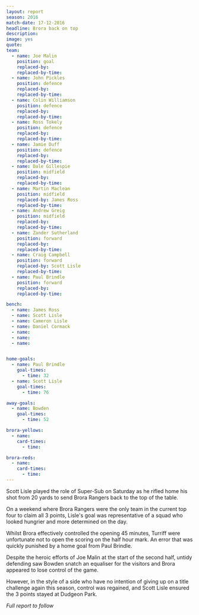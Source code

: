 ```yaml
---
layout: report
season: 2016
match-date: 17-12-2016
headline: Brora back on top
description:
image: yes
quote:
team:
  - name: Joe Malin
    position: goal
    replaced-by:
    replaced-by-time:
  - name: John Pickles
    position: defence
    replaced-by:
    replaced-by-time:
  - name: Colin Williamson
    position: defence
    replaced-by:
    replaced-by-time:
  - name: Ross Tokely
    position: defence
    replaced-by:
    replaced-by-time:
  - name: Jamie Duff
    position: defence
    replaced-by:
    replaced-by-time:
  - name: Dale Gillespie
    position: midfield
    replaced-by:
    replaced-by-time:
  - name: Martin Maclean
    position: midfield
    replaced-by: James Ross
    replaced-by-time:
  - name: Andrew Greig
    position: midfield
    replaced-by:
    replaced-by-time:
  - name: Zander Sutherland
    position: forward
    replaced-by:
    replaced-by-time:
  - name: Craig Campbell
    position: forward
    replaced-by: Scott Lisle
    replaced-by-time:
  - name: Paul Brindle
    position: forward
    replaced-by:
    replaced-by-time:

bench:
  - name: James Ross
  - name: Scott Lisle
  - name: Cameron Lisle
  - name: Daniel Cormack
  - name:
  - name:
  - name:


home-goals:
  - name: Paul Brindle
    goal-times:
      - time: 32
  - name: Scott Lisle
    goal-times:
      - time: 76

away-goals:
  - name: Bowden
    goal-times:
      - time: 52

brora-yellows:
  - name:
    card-times:
      - time:

brora-reds:
  - name:
    card-times:
      - time:
---
```

Scott Lisle played the role of Super-Sub on Saturday as he rifled home his shot from 20 yards to send Brora Rangers back to the top of the table.

On a weekend where Brora Rangers were the only team in the current top four to claim all 3 points, Lisle's goal was representative of a squad who looked hungrier and more determined on the day.

Whilst Brora effectively controlled the opening 45 minutes, Turriff were unfortunate not to open the scoring on the half hour mark. An error that was quickly punished by a home goal from Paul Brindle.

Despite the heroic efforts of Joe Malin at the start of the second half, untidy defending saw Bowden snatch an equaliser for the visitors and Brora appeared to lose control of the game.

However, in the style of a side who have no intention of giving up on a title challenge again this season, control was regained, and Scott Lisle ensured the 3 points stayed at Dudgeon Park.

*Full report to follow*
